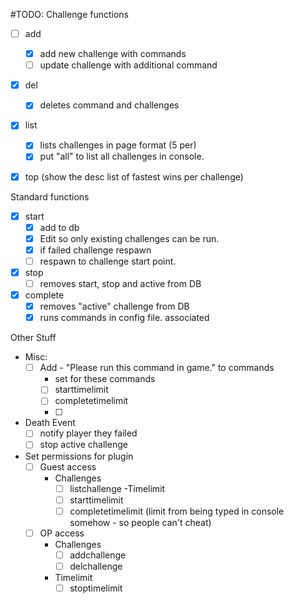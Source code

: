 #TODO:
Challenge functions
- [ ] add
	- [x] add new challenge with commands
	- [ ] update challenge with additional command
	
- [x] del
	- [x] deletes command and challenges
- [x] list
	- [x] lists challenges in page format (5 per)
	- [x] put "all" to list all challenges in console.
- [x] top (show the desc list of fastest wins per challenge)

	
Standard functions
- [x] start
	- [x] add to db
	- [x] Edit so only existing challenges can be run.
	- [x] if failed challenge respawn
	- [ ] respawn to challenge start point.
- [x] stop
 	- [ ] removes start, stop and active from DB
- [x] complete 
	- [x] removes "active" challenge from DB
	- [x] runs commands in config file. associated

Other Stuff
- Misc:
	- [ ] Add - "Please run this command in game." to commands
		- set for these commands
		- [ ] starttimelimit
		- [ ] completetimelimit
		- [ ] 
- Death Event
	- [ ] notify player they failed
	- [ ] stop active challenge
	 
- Set permissions for plugin
	- [ ] Guest access
		- Challenges
			- [ ] listchallenge
		-Timelimit
			- [ ] starttimelimit
			- [ ] completetimelimit (limit from being typed in console somehow - so people can't cheat)
	- [ ] OP access
		- Challenges
			- [ ] addchallenge
			- [ ] delchallenge
		- Timelimit
			- [ ] stoptimelimit
